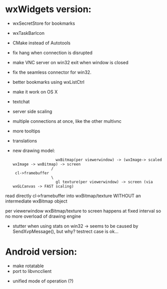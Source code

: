 
# wxWidgets version:
 - wxSecretStore for bookmarks
 - wxTaskBarIcon
 - CMake instead of Autotools
 - fix hang when connection is disrupted
 - make VNC server on win32 exit when window is closed
 - fix the seamless connector for win32.
 - better bookmarks using wxListCtrl
 - make it work on OS X
 - textchat
 - server side scaling
 - multiple connections at once, like the other multivnc
 - more tooltips
 - translations
 - new drawing model:

                          wxBitmap(per viewerwindow) -> (wxImage-> scaled wxImage -> wxBitmap) -> screen
                        /
        cl->framebuffer
                        \
                          gl texture(per viewerwindow) -> screen (via wxGLCanvas -> FAST scaling)
                  
 read directly cl->framebuffer into wxBitmap/texture WITHOUT an intermediate wxBitmap object

 per viewerwindow wxBitmap/texture to screen happens at fixed interval so no more overload of
 drawing engine

 - stutter when using stats on win32 -> seems to be caused by
   SendXvpMessage(), but why? testrect case is ok...
   
   
# Android version:

* make rotatable
* port to libvncclient
- unified mode of operation (?)

  
